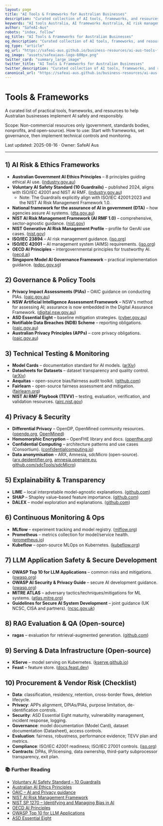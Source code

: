```yaml
---
layout: page
title: "AI Tools & Frameworks for Australian Businesses"
description: "Curated collection of AI tools, frameworks, and resources for Australian businesses implementing AI safely and responsibly. Includes risk management, governance, and technical testing tools."
keywords: "AI tools Australia, AI frameworks Australia, AI risk management tools, AI governance tools, AI testing tools, Australian AI resources, AI safety tools, AI compliance tools"
author: "SafeAI-Aus"
robots: "index, follow"
og_title: "AI Tools & Frameworks for Australian Businesses"
og_description: "Curated collection of AI tools, frameworks, and resources for Australian businesses"
og_type: "article"
og_url: "https://safeai-aus.github.io/business-resources/ai-aus-tools-frameworks/"
og_image: "assets/safeaiaus-logo-600px.png"
twitter_card: "summary_large_image"
twitter_title: "AI Tools & Frameworks for Australian Businesses"
twitter_description: "Curated collection of AI tools, frameworks, and resources for Australian businesses"
canonical_url: "https://safeai-aus.github.io/business-resources/ai-aus-tools-frameworks/"
---
```


# Tools & Frameworks

A curated list of practical tools, frameworks, and resources to help Australian businesses implement AI safely and responsibly.

Scope: Non-commercial resources only (government, standards bodies, nonprofits, and open-source). How to use: Start with frameworks, set governance, then implement technical controls and monitoring.

Last updated: 2025-08-16 · Owner: SafeAI Aus

---

## 1) AI Risk & Ethics Frameworks
- **Australian Government AI Ethics Principles** – 8 principles guiding ethical AI use. ([industry.gov.au](https://industry.gov.au/ai-ethics))
- **Voluntary AI Safety Standard (10 Guardrails)** – published 2024, aligns with ISO/IEC 42001 and NIST AI RMF. ([industry.gov.au](https://www.industry.gov.au/publications/voluntary-ai-safety-standard))
  - Note: The Guardrails explicitly align with ISO/IEC 42001:2023 and the NIST AI Risk Management Framework 1.0.
- **National framework for the assurance of AI in government (DTA)** – how agencies assure AI systems. ([dta.gov.au](https://www.dta.gov.au/guidance-and-tools/assurance/national-framework-assurance-ai-government))
- **NIST AI Risk Management Framework (AI RMF 1.0)** – comprehensive, sector-agnostic guidance. ([nist.gov](https://www.nist.gov/itl/ai-risk-management-framework))
- **NIST Generative AI Risk Management Profile** – profile for GenAI use cases. ([nist.gov](https://www.nist.gov/itl/ai-risk-management-framework/generative-ai-profile))
- **ISO/IEC 23894** – AI risk management guidance. ([iso.org](https://www.iso.org/standard/77304.html))
- **ISO/IEC 42001** – AI management system (AIMS) requirements. ([iso.org](https://www.iso.org/standard/81230.html))
- **OECD AI Principles** – intergovernmental principles for trustworthy AI. ([oecd.ai](https://oecd.ai/en/ai-principles))
- **Singapore Model AI Governance Framework** – practical implementation guidance. ([pdpc.gov.sg](https://www.pdpc.gov.sg/help-and-resources/2020/01/model-ai-governance-framework))

## 2) Governance & Policy Tools
- **Privacy Impact Assessments (PIAs)** – OAIC guidance on conducting PIAs. ([oaic.gov.au](https://www.oaic.gov.au/privacy/privacy-guidance-and-resources/privacy-impact-assessments))
- **NSW Artificial Intelligence Assessment Framework** – NSW's method for assessing AI; assurance is now embedded in the Digital Assurance Framework. ([digital.nsw.gov.au](https://www.digital.nsw.gov.au/policy/artificial-intelligence/ai-assessment-framework))
- **ASD Essential Eight** – baseline mitigation strategies. ([cyber.gov.au](https://www.cyber.gov.au/resources-business-and-government/essential-eight))
- **Notifiable Data Breaches (NDB) Scheme** – reporting obligations. ([oaic.gov.au](https://www.oaic.gov.au/privacy/notifiable-data-breaches))
- **Australian Privacy Principles (APPs)** – core privacy obligations. ([oaic.gov.au](https://www.oaic.gov.au/privacy/australian-privacy-principles))

## 3) Technical Testing & Monitoring
- **Model Cards** – documentation standard for AI models. ([arXiv](https://arxiv.org/abs/1810.03993))
- **Datasheets for Datasets** – dataset transparency and quality control. ([arXiv](https://arxiv.org/abs/1803.09010))
- **Aequitas** – open-source bias/fairness audit toolkit. ([github.com](https://github.com/dssg/aequitas))
- **Fairlearn** – open-source fairness assessment and mitigation. ([fairlearn.org](https://fairlearn.org/))
- **NIST AI RMF Playbook (TEVV)** – testing, evaluation, verification, and validation resources. ([airc.nist.gov](https://airc.nist.gov/Playbook))

## 4) Privacy & Security
- **Differential Privacy** – OpenDP, OpenMined community resources. ([opendp.org](https://opendp.org/), [OpenMined](https://github.com/OpenMined))
- **Homomorphic Encryption** – OpenFHE library and docs. ([openfhe.org](https://openfhe.org/))
- **Confidential Computing** – architecture patterns and use cases (Consortium). ([confidentialcomputing.io](https://confidentialcomputing.io/))
- **Data anonymisation** – ARX, Amnesia, sdcMicro (open-source). ([arx.deidentifier.org](https://arx.deidentifier.org/), [amnesia.openaire.eu](https://amnesia.openaire.eu/), [github.com/sdcTools/sdcMicro](https://github.com/sdcTools/sdcMicro))

## 5) Explainability & Transparency
- **LIME** – local interpretable model-agnostic explanations. ([github.com](https://github.com/marcotcr/lime))
- **SHAP** – Shapley value–based feature importance. ([github.com](https://github.com/shap/shap))
- **DALEX** – model exploration and explanations. ([github.com](https://github.com/ModelOriented/DALEX))

## 6) Continuous Monitoring & Ops
- **MLflow** – experiment tracking and model registry. ([mlflow.org](https://mlflow.org/))
- **Prometheus** – metrics collection for model/service health. ([prometheus.io](https://prometheus.io/))
- **Kubeflow** – open-source MLOps on Kubernetes. ([kubeflow.org](https://www.kubeflow.org/))

## 7) LLM Application Safety & Secure Development
- **OWASP Top 10 for LLM Applications** – common risks and mitigations. ([owasp.org](https://owasp.org/www-project-top-10-for-large-language-model-applications/))
- **OWASP AI Security & Privacy Guide** – secure AI development guidance. ([owasp.org](https://owasp.org/www-project-ai-security-and-privacy-guide/))
- **MITRE ATLAS** – adversary tactics/techniques/mitigations for ML systems. ([atlas.mitre.org](https://atlas.mitre.org/))
- **Guidelines for Secure AI System Development** – joint guidance (UK NCSC, CISA and partners). ([ncsc.gov.uk](https://www.ncsc.gov.uk/guidance/guidelines-for-secure-ai-system-development))

## 8) RAG Evaluation & QA (Open-source)
- **ragas** – evaluation for retrieval-augmented generation. ([github.com](https://github.com/explodinggradients/ragas))

## 9) Serving & Data Infrastructure (Open-source)
- **KServe** – model serving on Kubernetes. ([kserve.github.io](https://kserve.github.io/))
- **Feast** – feature store. ([docs.feast.dev](https://docs.feast.dev/))

## 10) Procurement & Vendor Risk (Checklist)
- **Data**: classification, residency, retention, cross-border flows, deletion lifecycle.
- **Privacy**: APPs alignment, DPIAs/PIAs, purpose limitation, de-identification controls.
- **Security**: ASD Essential Eight maturity, vulnerability management, incident response, logging.
- **Governance**: model documentation (Model Card), dataset documentation (Datasheet), access controls.
- **Evaluation**: fairness, robustness, performance evidence; TEVV plan and metrics.
- **Compliance**: ISO/IEC 42001 readiness; ISO/IEC 27001 controls. ([iso.org](https://www.iso.org/isoiec-27001-information-security.html))
- **Contracts**: DPAs, IP/licensing, data ownership, third-party subprocessor transparency, exit plan.

### 📚 Further Reading
- [Voluntary AI Safety Standard – 10 Guardrails](https://www.industry.gov.au/publications/voluntary-ai-safety-standard)
- [Australian AI Ethics Principles](https://industry.gov.au/ai-ethics)
- [OAIC – AI and Privacy guidance](https://www.oaic.gov.au)
- [NIST AI Risk Management Framework](https://www.nist.gov/itl/ai-risk-management-framework)
- [NIST SP 1270 – Identifying and Managing Bias in AI](https://doi.org/10.6028/NIST.SP.1270)
- [OECD AI Principles](https://oecd.ai/en/ai-principles)
- [OWASP Top 10 for LLM Applications](https://owasp.org/www-project-top-10-for-large-language-model-applications/)
- [ASD Essential Eight](https://www.cyber.gov.au/resources-business-and-government/essential-eight)

